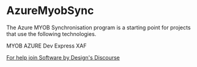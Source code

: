 # AzureMyobSync

The Azure MYOB Synchronisation program is a starting point for projects that use the following technologies.

MYOB 
AZURE
Dev Express XAF

[For help join Software by Design's Discourse](https://discourse.softwarebydesign.com.au/t/about-the-azure-myob-sync-category/1303)
